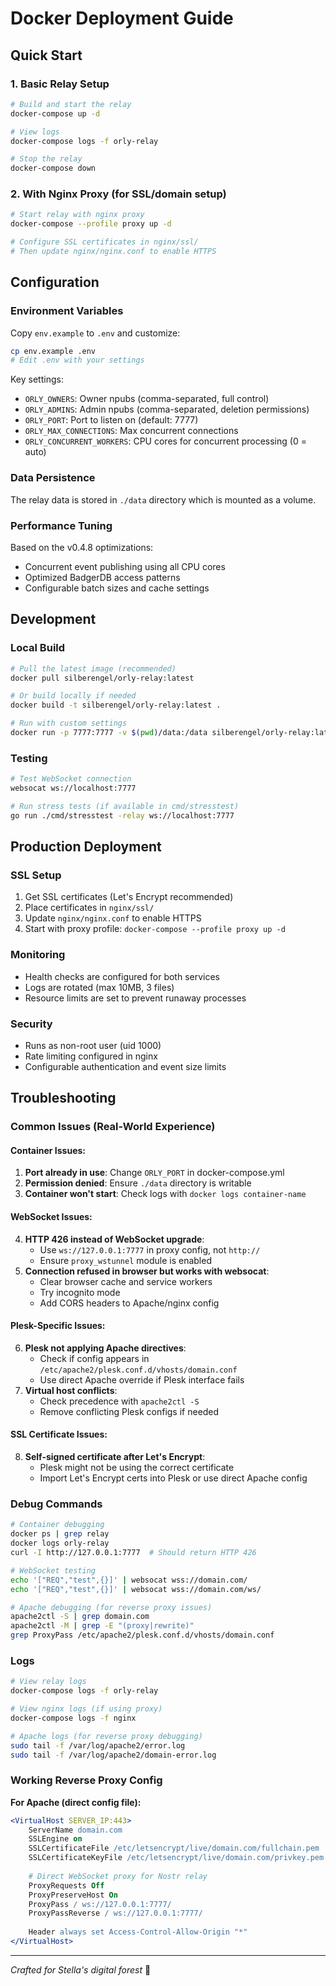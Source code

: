 # Docker Deployment Guide

## Quick Start

### 1. Basic Relay Setup

```bash
# Build and start the relay
docker-compose up -d

# View logs
docker-compose logs -f orly-relay

# Stop the relay
docker-compose down
```

### 2. With Nginx Proxy (for SSL/domain setup)

```bash
# Start relay with nginx proxy
docker-compose --profile proxy up -d

# Configure SSL certificates in nginx/ssl/
# Then update nginx/nginx.conf to enable HTTPS
```

## Configuration

### Environment Variables

Copy `env.example` to `.env` and customize:

```bash
cp env.example .env
# Edit .env with your settings
```

Key settings:
- `ORLY_OWNERS`: Owner npubs (comma-separated, full control)
- `ORLY_ADMINS`: Admin npubs (comma-separated, deletion permissions)
- `ORLY_PORT`: Port to listen on (default: 7777)
- `ORLY_MAX_CONNECTIONS`: Max concurrent connections
- `ORLY_CONCURRENT_WORKERS`: CPU cores for concurrent processing (0 = auto)

### Data Persistence

The relay data is stored in `./data` directory which is mounted as a volume.

### Performance Tuning

Based on the v0.4.8 optimizations:
- Concurrent event publishing using all CPU cores
- Optimized BadgerDB access patterns
- Configurable batch sizes and cache settings

## Development

### Local Build

```bash
# Pull the latest image (recommended)
docker pull silberengel/orly-relay:latest

# Or build locally if needed
docker build -t silberengel/orly-relay:latest .

# Run with custom settings
docker run -p 7777:7777 -v $(pwd)/data:/data silberengel/orly-relay:latest
```

### Testing

```bash
# Test WebSocket connection
websocat ws://localhost:7777

# Run stress tests (if available in cmd/stresstest)
go run ./cmd/stresstest -relay ws://localhost:7777
```

## Production Deployment

### SSL Setup

1. Get SSL certificates (Let's Encrypt recommended)
2. Place certificates in `nginx/ssl/`
3. Update `nginx/nginx.conf` to enable HTTPS
4. Start with proxy profile: `docker-compose --profile proxy up -d`

### Monitoring

- Health checks are configured for both services
- Logs are rotated (max 10MB, 3 files)
- Resource limits are set to prevent runaway processes

### Security

- Runs as non-root user (uid 1000)
- Rate limiting configured in nginx
- Configurable authentication and event size limits

## Troubleshooting

### Common Issues (Real-World Experience)

#### **Container Issues:**
1. **Port already in use**: Change `ORLY_PORT` in docker-compose.yml
2. **Permission denied**: Ensure `./data` directory is writable
3. **Container won't start**: Check logs with `docker logs container-name`

#### **WebSocket Issues:**
4. **HTTP 426 instead of WebSocket upgrade**: 
   - Use `ws://127.0.0.1:7777` in proxy config, not `http://`
   - Ensure `proxy_wstunnel` module is enabled
5. **Connection refused in browser but works with websocat**:
   - Clear browser cache and service workers
   - Try incognito mode
   - Add CORS headers to Apache/nginx config

#### **Plesk-Specific Issues:**
6. **Plesk not applying Apache directives**:
   - Check if config appears in `/etc/apache2/plesk.conf.d/vhosts/domain.conf`
   - Use direct Apache override if Plesk interface fails
7. **Virtual host conflicts**:
   - Check precedence with `apache2ctl -S`
   - Remove conflicting Plesk configs if needed

#### **SSL Certificate Issues:**
8. **Self-signed certificate after Let's Encrypt**:
   - Plesk might not be using the correct certificate
   - Import Let's Encrypt certs into Plesk or use direct Apache config

### Debug Commands

```bash
# Container debugging
docker ps | grep relay
docker logs orly-relay
curl -I http://127.0.0.1:7777  # Should return HTTP 426

# WebSocket testing
echo '["REQ","test",{}]' | websocat wss://domain.com/
echo '["REQ","test",{}]' | websocat wss://domain.com/ws/

# Apache debugging (for reverse proxy issues)
apache2ctl -S | grep domain.com
apache2ctl -M | grep -E "(proxy|rewrite)"
grep ProxyPass /etc/apache2/plesk.conf.d/vhosts/domain.conf
```

### Logs

```bash
# View relay logs
docker-compose logs -f orly-relay

# View nginx logs (if using proxy)
docker-compose logs -f nginx

# Apache logs (for reverse proxy debugging)
sudo tail -f /var/log/apache2/error.log
sudo tail -f /var/log/apache2/domain-error.log
```

### Working Reverse Proxy Config

**For Apache (direct config file):**
```apache
<VirtualHost SERVER_IP:443>
    ServerName domain.com
    SSLEngine on
    SSLCertificateFile /etc/letsencrypt/live/domain.com/fullchain.pem
    SSLCertificateKeyFile /etc/letsencrypt/live/domain.com/privkey.pem
    
    # Direct WebSocket proxy for Nostr relay
    ProxyRequests Off
    ProxyPreserveHost On
    ProxyPass / ws://127.0.0.1:7777/
    ProxyPassReverse / ws://127.0.0.1:7777/
    
    Header always set Access-Control-Allow-Origin "*"
</VirtualHost>
```

---

*Crafted for Stella's digital forest* 🌲
